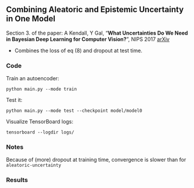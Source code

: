 ## Combining Aleatoric and Epistemic Uncertainty in One Model
Section 3. of the paper: A Kendall, Y Gal, “**What Uncertainties Do We Need in Bayesian Deep Learning for Computer Vision?**”, NIPS 2017 [arXiv](https://arxiv.org/abs/1703.04977)

  - Combines the loss of eq (8) and dropout at test time.

### Code

Train an autoencoder:

`
python main.py --mode train
`

Test it:

`
python main.py --mode test --checkpoint model/model0
`

Visualize TensorBoard logs:

`
tensorboard --logdir logs/
`


### Notes
Because of (more) dropout at training time, convergence is slower than for `aleatoric-uncertainty`

###  Results



